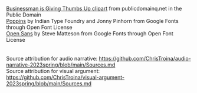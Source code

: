 [Businessman is Giving Thumbs Up clipart](https://creazilla.com/nodes/35834-businessman-is-giving-thumbs-up-clipart) from publicdomainq.net in the Public Domain <br>
[Poppins](https://fonts.google.com/specimen/Poppins) by Indian Type Foundry and Jonny Pinhorn from Google Fonts through Open Font License <br>
[Open Sans](https://fonts.google.com/specimen/Open+Sans) by Steve Matteson from Google Fonts through Open Font License<br>
<br><br>
Source attribution for audio narrative: https://github.com/ChrisTroina/audio-narrative-2023spring/blob/main/Sources.md<br>
Source attribution for visual argument: https://github.com/ChrisTroina/visual-argument-2023spring/blob/main/Sources.md
